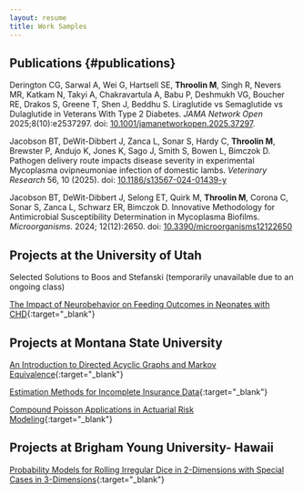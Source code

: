 ```yaml
---
layout: resume
title: Work Samples
---
```


## Publications {#publications}

Derington CG, Sarwal A, Wei G, Hartsell SE, **Throolin M**, Singh R, Nevers MR, Katkam N, Takyi A, Chakravartula A, Babu P, Deshmukh VG, Boucher RE, Drakos S, Greene T, Shen J, Beddhu S. Liraglutide vs Semaglutide vs Dulaglutide in Veterans With Type 2 Diabetes. *JAMA Network Open* 2025;8(10):e2537297. doi: [10.1001/jamanetworkopen.2025.37297](https://doi.org/10.1001/jamanetworkopen.2025.37297).

Jacobson BT, DeWit-Dibbert J, Zanca L,  Sonar S, Hardy C, **Throolin M**, Brewster P, Andujo K, Jones K, Sago J, Smith S, Bowen L, Bimczok D. Pathogen delivery route impacts disease severity in experimental Mycoplasma ovipneumoniae infection of domestic lambs. *Veterinary Research* 56, 10 (2025). doi: [10.1186/s13567-024-01439-y](https://doi.org/10.1186/s13567-024-01439-y)

Jacobson BT, DeWit-Dibbert J, Selong ET, Quirk M, **Throolin M**, Corona C, Sonar S, Zanca L, Schwarz ER, Bimczok D. Innovative Methodology for Antimicrobial Susceptibility Determination in Mycoplasma Biofilms. *Microorganisms*. 2024; 12(12):2650. doi: [10.3390/microorganisms12122650](https://doi.org/10.3390/microorganisms12122650)

## Projects at the University of Utah

<!-- [Selected Solutions to Boos and Stefanski](/documents/BoosStefanski/index.html){:target="_blank"} -->
Selected Solutions to Boos and Stefanski (temporarily unavailable due to an ongoing class)

[The Impact of Neurobehavior on Feeding Outcomes in Neonates with CHD](neonate_feeding.html){:target="_blank"}

## Projects at Montana State University

[An Introduction to Directed Acyclic Graphs and Markov Equivalence](throolin_writingproject.pdf){:target="_blank"}

[Estimation Methods for Incomplete Insurance Data](censoredEstimation.pdf){:target="_blank"}

[Compound Poisson Applications in Actuarial Risk Modeling](CompoundPoisson.pdf){:target="_blank"}

## Projects at Brigham Young University- Hawaii
[Probability Models for Rolling Irregular Dice in 2-Dimensions with Special Cases in 3-Dimensions](shaved_die.pdf){:target="_blank"}
